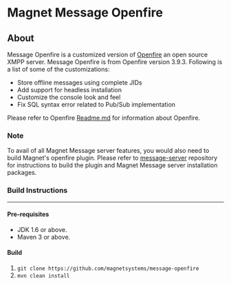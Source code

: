 Magnet Message Openfire
========

About
-----
Message Openfire is a customized version of [Openfire](https://github.com/igniterealtime/Openfire) an open source XMPP server.
Message Openfire is from Openfire version 3.9.3. Following is a list of some of the customizations:

- Store offline messages using complete JIDs
- Add support for headless installation
- Customize the console look and feel
- Fix SQL syntax error related to Pub/Sub implementation

Please refer to Openfire [Readme.md](https://github.com/igniterealtime/Openfire/blob/master/README.md) for information about Openfire.

### Note
To avail of all Magnet Message server features, you would also need to build Magnet's openfire plugin. Please refer to [message-server](https://github.com/magnetsystems/message-server)
repository for instructions to build the plugin and Magnet Message server installation packages.

### Build Instructions
----------------------

#### Pre-requisites
- JDK 1.6 or above.
- Maven 3 or above.

#### Build
1. `git clone https://github.com/magnetsystems/message-openfire`
2. `mvn clean install`

